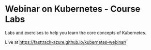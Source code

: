 # Webinar on Kubernetes - Course Labs

Labs and exercises to help you learn the core concepts of Kubernetes.

Live at https://fasttrack-azure.github.io/kubernetes-webinar/
